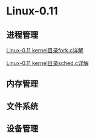 # Linux-0.11

## 进程管理
[Linux-0.11 kernel目录fork.c详解](https://zgjsxx.github.io/posts/Linux/Linux-0.11/Linux-0.11-kernel-fork.html)

[Linux-0.11 kernel目录sched.c详解](https://zgjsxx.github.io/posts/Linux/Linux-0.11/Linux-0.11-kernel-sched.html)


## 内存管理


## 文件系统


## 设备管理